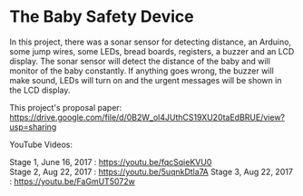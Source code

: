 # The Baby Safety Device
 
 In this project, there was a sonar sensor for detecting distance, an Arduino, some jump wires, some LEDs, bread boards, registers, a buzzer and an LCD display. The sonar sensor will detect the distance of the baby and will monitor of the baby constantly. If anything goes wrong, the buzzer will make sound, LEDs will turn on and the urgent messages will be shown in the LCD display.
 
This project's proposal paper: https://drive.google.com/file/d/0B2W_ol4JUthCS19XU20taEdBRUE/view?usp=sharing

YouTube Videos: 

Stage 1, June 16, 2017 :  https://youtu.be/fqcSqieKVU0  
Stage 2, Aug 22, 2017  :  https://youtu.be/5uqnkDtla7A
Stage 3, Aug 22, 2017  :  https://youtu.be/FaGmUT5072w  

